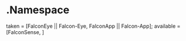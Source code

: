 # .Namespace
taken = [FalconEye || Falcon-Eye, FalconApp || Falcon-App]; available = [FalconSense, ]
